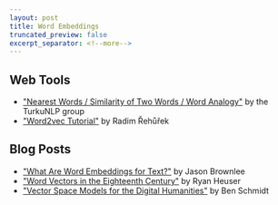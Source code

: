 ```yaml
---
layout: post
title: Word Embeddings
truncated_preview: false
excerpt_separator: <!--more-->
---
```


## Web Tools

* ["Nearest Words / Similarity of Two Words / Word Analogy"](http://bionlp-www.utu.fi/wv_demo/) by the TurkuNLP group
* ["Word2vec Tutorial"](https://rare-technologies.com/word2vec-tutorial/) by Radim Řehůřek

## Blog Posts

* ["What Are Word Embeddings for Text?"](https://machinelearningmastery.com/what-are-word-embeddings/) by Jason Brownlee
* ["Word Vectors in the Eighteenth Century"](https://ryanheuser.org/word-vectors/) by Ryan Heuser
* ["Vector Space Models for the Digital Humanities"](http://bookworm.benschmidt.org/posts/2015-10-25-Word-Embeddings.html) by Ben Schmidt
